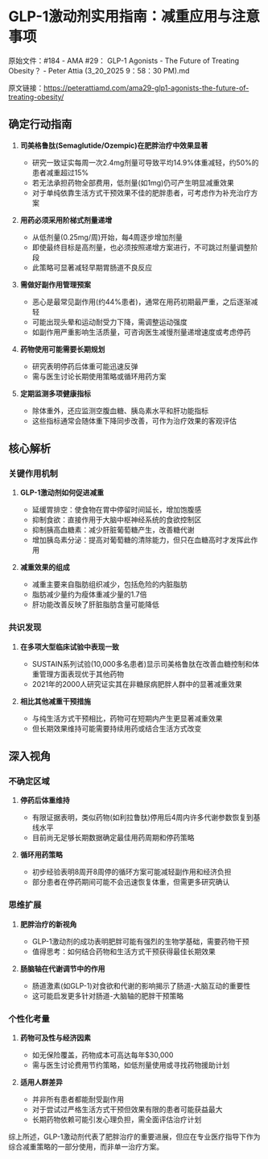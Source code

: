 # GLP-1激动剂实用指南：减重应用与注意事项

原始文件：#184 - AMA #29： GLP-1 Agonists - The Future of Treating Obesity？ - Peter Attia (3_20_2025 9：58：30 PM).md

原文链接：https://peterattiamd.com/ama29-glp1-agonists-the-future-of-treating-obesity/

<YouTube videoId="EJHEfgfH-vw" />

## 确定行动指南

1. **司美格鲁肽(Semaglutide/Ozempic)在肥胖治疗中效果显著**
   - 研究一致证实每周一次2.4mg剂量可导致平均14.9%体重减轻，约50%的患者减重超过15%
   - 若无法承担药物全部费用，低剂量(如1mg)仍可产生明显减重效果
   - 对于单纯依靠生活方式干预效果不佳的肥胖患者，可考虑作为补充治疗方案

2. **用药必须采用阶梯式剂量递增**
   - 从低剂量(0.25mg/周)开始，每4周逐步增加剂量
   - 即使最终目标是高剂量，也必须按照递增方案进行，不可跳过剂量调整阶段
   - 此策略可显著减轻早期胃肠道不良反应

3. **需做好副作用管理预案**
   - 恶心是最常见副作用(约44%患者)，通常在用药初期最严重，之后逐渐减轻
   - 可能出现头晕和运动耐受力下降，需调整运动强度
   - 如副作用严重影响生活质量，可咨询医生减慢剂量递增速度或考虑停药

4. **药物使用可能需要长期规划**
   - 研究表明停药后体重可能迅速反弹
   - 需与医生讨论长期使用策略或循环用药方案

5. **定期监测多项健康指标**
   - 除体重外，还应监测空腹血糖、胰岛素水平和肝功能指标
   - 这些指标通常会随体重下降同步改善，可作为治疗效果的客观评估

## 核心解析

### 关键作用机制

1. **GLP-1激动剂如何促进减重**
   - 延缓胃排空：使食物在胃中停留时间延长，增加饱腹感
   - 抑制食欲：直接作用于大脑中枢神经系统的食欲控制区
   - 抑制胰高血糖素：减少肝脏葡萄糖产生，改善糖代谢
   - 增加胰岛素分泌：提高对葡萄糖的清除能力，但只在血糖高时才发挥此作用

2. **减重效果的组成**
   - 减重主要来自脂肪组织减少，包括危险的内脏脂肪
   - 脂肪减少量约为瘦体重减少量的1.7倍
   - 肝功能改善反映了肝脏脂肪含量可能降低

### 共识发现

1. **在多项大型临床试验中表现一致**
   - SUSTAIN系列试验(10,000多名患者)显示司美格鲁肽在改善血糖控制和体重管理方面表现优于其他药物
   - 2021年的2000人研究证实其在非糖尿病肥胖人群中的显著减重效果

2. **相比其他减重干预措施**
   - 与纯生活方式干预相比，药物可在短期内产生更显著减重效果
   - 但长期效果维持可能需要持续用药或结合生活方式改变

## 深入视角

### 不确定区域

1. **停药后体重维持**
   - 有限证据表明，类似药物(如利拉鲁肽)停用后4周内许多代谢参数恢复到基线水平
   - 目前尚无足够长期数据确定最佳用药周期和停药策略

2. **循环用药策略**
   - 初步经验表明8周开8周停的循环方案可能减轻副作用和经济负担
   - 部分患者在停药期间可能不会迅速恢复体重，但需更多研究确认

### 思维扩展

1. **肥胖治疗的新视角**
   - GLP-1激动剂的成功表明肥胖可能有强烈的生物学基础，需要药物干预
   - 值得思考：如何结合药物和生活方式干预获得最佳长期效果

2. **肠脑轴在代谢调节中的作用**
   - 肠道激素(如GLP-1)对食欲和代谢的影响揭示了肠道-大脑互动的重要性
   - 这可能启发更多针对肠道-大脑轴的肥胖干预策略

### 个性化考量

1. **药物可及性与经济因素**
   - 如无保险覆盖，药物成本可高达每年$30,000
   - 需与医生讨论费用节约策略，如低剂量使用或寻找药物援助计划

2. **适用人群差异**
   - 并非所有患者都能耐受副作用
   - 对于尝试过严格生活方式干预但效果有限的患者可能获益最大
   - 长期药物依赖可能引发心理负担，需全面评估治疗计划

综上所述，GLP-1激动剂代表了肥胖治疗的重要进展，但应在专业医疗指导下作为综合减重策略的一部分使用，而非单一治疗方案。